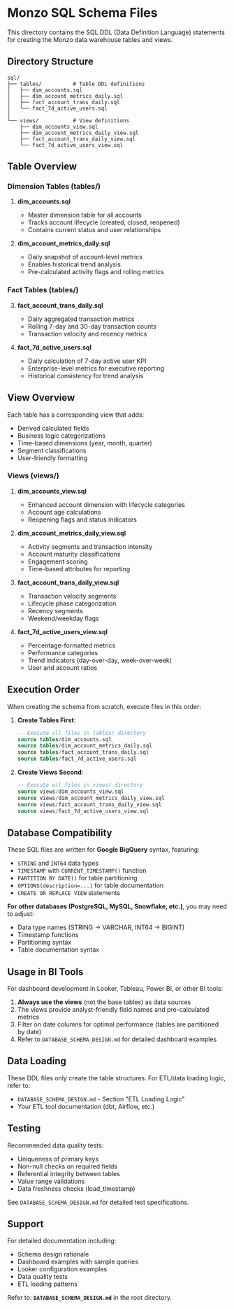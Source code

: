 # Monzo SQL Schema Files

This directory contains the SQL DDL (Data Definition Language) statements for creating the Monzo data warehouse tables and views.

## Directory Structure

```
sql/
├── tables/          # Table DDL definitions
│   ├── dim_accounts.sql
│   ├── dim_account_metrics_daily.sql
│   ├── fact_account_trans_daily.sql
│   └── fact_7d_active_users.sql
│
└── views/           # View definitions
    ├── dim_accounts_view.sql
    ├── dim_account_metrics_daily_view.sql
    ├── fact_account_trans_daily_view.sql
    └── fact_7d_active_users_view.sql
```

## Table Overview

### Dimension Tables (tables/)

1. **dim_accounts.sql**
   - Master dimension table for all accounts
   - Tracks account lifecycle (created, closed, reopened)
   - Contains current status and user relationships

2. **dim_account_metrics_daily.sql**
   - Daily snapshot of account-level metrics
   - Enables historical trend analysis
   - Pre-calculated activity flags and rolling metrics

### Fact Tables (tables/)

3. **fact_account_trans_daily.sql**
   - Daily aggregated transaction metrics
   - Rolling 7-day and 30-day transaction counts
   - Transaction velocity and recency metrics

4. **fact_7d_active_users.sql**
   - Daily calculation of 7-day active user KPI
   - Enterprise-level metrics for executive reporting
   - Historical consistency for trend analysis

## View Overview

Each table has a corresponding view that adds:
- Derived calculated fields
- Business logic categorizations
- Time-based dimensions (year, month, quarter)
- Segment classifications
- User-friendly formatting

### Views (views/)

1. **dim_accounts_view.sql**
   - Enhanced account dimension with lifecycle categories
   - Account age calculations
   - Reopening flags and status indicators

2. **dim_account_metrics_daily_view.sql**
   - Activity segments and transaction intensity
   - Account maturity classifications
   - Engagement scoring
   - Time-based attributes for reporting

3. **fact_account_trans_daily_view.sql**
   - Transaction velocity segments
   - Lifecycle phase categorization
   - Recency segments
   - Weekend/weekday flags

4. **fact_7d_active_users_view.sql**
   - Percentage-formatted metrics
   - Performance categories
   - Trend indicators (day-over-day, week-over-week)
   - User and account ratios

## Execution Order

When creating the schema from scratch, execute files in this order:

1. **Create Tables First**:
   ```sql
   -- Execute all files in tables/ directory
   source tables/dim_accounts.sql
   source tables/dim_account_metrics_daily.sql
   source tables/fact_account_trans_daily.sql
   source tables/fact_7d_active_users.sql
   ```

2. **Create Views Second**:
   ```sql
   -- Execute all files in views/ directory
   source views/dim_accounts_view.sql
   source views/dim_account_metrics_daily_view.sql
   source views/fact_account_trans_daily_view.sql
   source views/fact_7d_active_users_view.sql
   ```

## Database Compatibility

These SQL files are written for **Google BigQuery** syntax, featuring:
- `STRING` and `INT64` data types
- `TIMESTAMP` with `CURRENT_TIMESTAMP()` function
- `PARTITION BY DATE()` for table partitioning
- `OPTIONS(description=...)` for table documentation
- `CREATE OR REPLACE VIEW` statements

**For other databases (PostgreSQL, MySQL, Snowflake, etc.)**, you may need to adjust:
- Data type names (STRING → VARCHAR, INT64 → BIGINT)
- Timestamp functions
- Partitioning syntax
- Table documentation syntax

## Usage in BI Tools

For dashboard development in Looker, Tableau, Power BI, or other BI tools:

1. **Always use the views** (not the base tables) as data sources
2. The views provide analyst-friendly field names and pre-calculated metrics
3. Filter on date columns for optimal performance (tables are partitioned by date)
4. Refer to `DATABASE_SCHEMA_DESIGN.md` for detailed dashboard examples

## Data Loading

These DDL files only create the table structures. For ETL/data loading logic, refer to:
- `DATABASE_SCHEMA_DESIGN.md` - Section "ETL Loading Logic"
- Your ETL tool documentation (dbt, Airflow, etc.)

## Testing

Recommended data quality tests:
- Uniqueness of primary keys
- Non-null checks on required fields
- Referential integrity between tables
- Value range validations
- Data freshness checks (load_timestamp)

See `DATABASE_SCHEMA_DESIGN.md` for detailed test specifications.

## Support

For detailed documentation including:
- Schema design rationale
- Dashboard examples with sample queries
- Looker configuration examples
- Data quality tests
- ETL loading patterns

Refer to: **`DATABASE_SCHEMA_DESIGN.md`** in the root directory.
